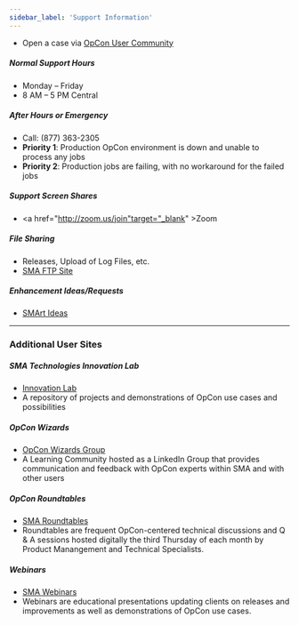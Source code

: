 ```yaml
---
sidebar_label: 'Support Information'
---
```

* Open a case via <a href="https://smatech2.my.site.com/SMAOpConUserCommunity/s/" target="_blank">OpCon User Community</a>

##### Normal Support Hours
* Monday – Friday  
* 8 AM – 5 PM Central  

##### After Hours or Emergency  
* Call: (877) 363-2305
* **Priority 1**: Production OpCon environment is down and unable to process any jobs
* **Priority 2**: Production jobs are failing, with no workaround for the failed jobs

##### Support Screen Shares  
* <a href="http://zoom.us/join"target="_blank" >Zoom</a>

##### File Sharing
* Releases, Upload of Log Files, etc.
* <a href="https://files.smatechnologies.com" target="_blank">SMA FTP Site</a>

##### Enhancement Ideas/Requests  
* <a href="https://smartideas.featureupvote.com/" target="_blank">SMArt Ideas</a>

---

### Additional User Sites

##### SMA Technologies Innovation Lab

* <a href="https://github.com/SMATechnologies" target="_blank">Innovation Lab</a>
* A repository of projects and demonstrations of OpCon use cases and possibilities

##### OpCon Wizards

* <a href="https://www.linkedin.com/groups/12274641" target="_blank">OpCon Wizards Group</a>
* A Learning Community hosted as a LinkedIn Group that provides communication and feedback with OpCon experts within SMA and with other users

##### OpCon Roundtables

* <a href="https://smatechnologies.com/roundtables" target="_blank">SMA Roundtables</a>
* Roundtables are frequent OpCon-centered technical discussions and Q & A sessions hosted digitally the third Thursday of each month by Product Manangement and Technical Specialists.

##### Webinars

* <a href="https://smatechnologies.com/webinars" target="_blank">SMA Webinars</a>
* Webinars are educational presentations updating clients on releases and improvements as well as demonstrations of OpCon use cases.
